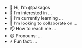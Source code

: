 - 👋 Hi, I’m @pakagos
- 👀 I’m interested in ...
- 🌱 I’m currently learning ...
- 💞️ I’m looking to collaborate on ...
- 📫 How to reach me ...
- 😄 Pronouns: ...
- ⚡ Fun fact: ...

<!---
pakagos/pakagos is a ✨ special ✨ repository because its `README.md` (this file) appears on your GitHub profile.
You can click the Preview link to take a look at your changes.
--->

